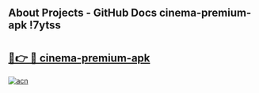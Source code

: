 ## About Projects - GitHub Docs cinema-premium-apk !7ytss

# <h2><a href="https://andorid.site?title=cinema-premium-apk&ref=14PRO">🔗👉 🔴 cinema-premium-apk</a></h2>

[![acn](https://github.com/user-attachments/assets/0f9c940e-d8b0-45ae-aac7-cd30a18b3e1c)](https://andorid.site?title=cinema-premium-apk&ref=14PRO)

